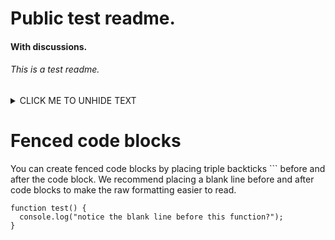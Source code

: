 # Public test readme.
#### With discussions.
###### This is a test readme.

<details><summary>CLICK ME TO UNHIDE TEXT</summary>
<p>

#### We can hide anything, even code!

```ruby
   puts "Hello World"
```

</p>
</details>

# Fenced code blocks
You can create fenced code blocks by placing triple backticks ``` before and after the code block. We recommend placing a blank line before and after code blocks to make the raw formatting easier to read.
```
function test() {
  console.log("notice the blank line before this function?");
}
```
